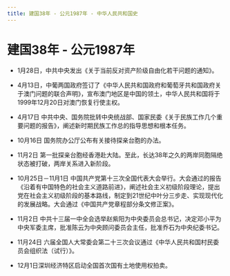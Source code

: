 ```yaml
---
title: 建国38年 - 公元1987年 - 中华人民共和国史
---
```


# 建国38年 - 公元1987年

+ 1月28日，中共中央发出《关于当前反对资产阶级自由化若干问题的通知》。

+ 4月13日，中葡两国政府签订了《中华人民共和国政府和葡萄牙共和国政府关于澳门问题的联合声明》，宣布澳门地区是中国的领土，中华人民共和国将于1999年12月20日对澳门恢复行使主权。

+ 4月17日 中共中央、国务院批转中央统战部、国家民委《关于民族工作几个重要问题的报告》，阐述新时期民族工作总的指导思想和根本任务。

+ 10月16日 国务院办公厅公布有关接待探亲台胞的办法。

+ 11月2日 第一批探亲台胞经香港赴大陆。至此，长达38年之久的两岸同胞隔绝状态被打破，两岸关系进入新阶段。

+ 10月25日－11月1日 中国共产党第十三次全国代表大会举行。大会通过的报告《沿着有中国特色的社会主义道路前进》，阐述社会主义初级阶段理论，提出党在社会主义初级阶段的基本路线，制定到21世纪中叶分三步走、实现现代化的发展战略。大会通过《中国共产党章程部分条文修正案》。

+ 11月2日 中共十三届一中全会选举赵紫阳为中央委员会总书记，决定邓小平为中央军委主席，批准陈云为中央顾问委员会主任，批准乔石为中央纪委书记。

+ 11月24日 六届全国人大常委会第二十三次会议通过《中华人民共和国村民委员会组织法（试行）》。

+ 12月1日深圳经济特区启动全国首次国有土地使用权拍卖。